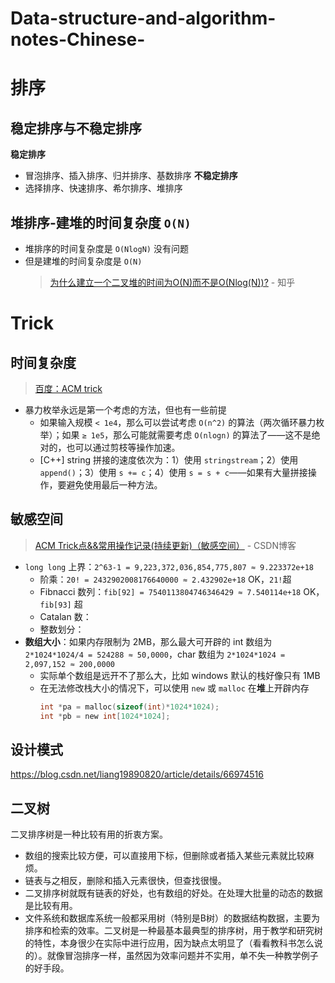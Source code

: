 # Data-structure-and-algorithm-notes-Chinese-
# 排序
## 稳定排序与不稳定排序
**稳定排序**
- 冒泡排序、插入排序、归并排序、基数排序
**不稳定排序**
- 选择排序、快速排序、希尔排序、堆排序
## 堆排序-建堆的时间复杂度 `O(N)`
- 堆排序的时间复杂度是 `O(NlogN)` 没有问题
- 但是建堆的时间复杂度是 `O(N)`
    > [为什么建立一个二叉堆的时间为O(N)而不是O(Nlog(N))?](https://www.zhihu.com/question/264693363/answer/291397356) - 知乎 
# Trick
## 时间复杂度
> [百度：ACM trick](https://www.baidu.com/s?wd=ACM%20trick)
- 暴力枚举永远是第一个考虑的方法，但也有一些前提
    - 如果输入规模 `< 1e4`，那么可以尝试考虑 `O(n^2)` 的算法（两次循环暴力枚举）；如果 `≥ 1e5`，那么可能就需要考虑 `O(nlogn)` 的算法了——这不是绝对的，也可以通过剪枝等操作加速。
    - [C++] string 拼接的速度依次为：1）使用 `stringstream`；2）使用 `append()`；3）使用 `s += c`；4）使用 `s = s + c`——如果有大量拼接操作，要避免使用最后一种方法。
## 敏感空间
> [ACM Trick点&&常用操作记录(持续更新)（敏感空间）](https://blog.csdn.net/feynman1999/article/details/79588347) - CSDN博客 
- `long long` 上界：`2^63-1 = 9,223,372,036,854,775,807 ≈ 9.223372e+18`
    - 阶乘：`20! = 2432902008176640000 ≈ 2.432902e+18` OK，`21!`超
    - Fibnacci 数列：`fib[92] = 7540113804746346429 ≈ 7.540114e+18` OK，`fib[93]` 超
    - Catalan 数：
    - 整数划分：
- **数组大小**：如果内存限制为 2MB，那么最大可开辟的 int 数组为 `2*1024*1024/4 = 524288 ≈ 50,0000`，char 数组为 `2*1024*1024 = 2,097,152 ≈ 200,0000`
    - 实际单个数组是远开不了那么大，比如 windows 默认的栈好像只有 1MB
    - 在无法修改栈大小的情况下，可以使用 `new` 或 `malloc` 在**堆**上开辟内存
        ```C
        int *pa = malloc(sizeof(int)*1024*1024);
        int *pb = new int[1024*1024];
        ```
        
## 设计模式
https://blog.csdn.net/liang19890820/article/details/66974516


## 二叉树
二叉排序树是一种比较有用的折衷方案。  
* 数组的搜索比较方便，可以直接用下标，但删除或者插入某些元素就比较麻烦。  
* 链表与之相反，删除和插入元素很快，但查找很慢。    
* 二叉排序树就既有链表的好处，也有数组的好处。在处理大批量的动态的数据是比较有用。
* 文件系统和数据库系统一般都采用树（特别是B树）的数据结构数据，主要为排序和检索的效率。二叉树是一种最基本最典型的排序树，用于教学和研究树的特性，本身很少在实际中进行应用，因为缺点太明显了（看看教科书怎么说的）。就像冒泡排序一样，虽然因为效率问题并不实用，单不失一种教学例子的好手段。

